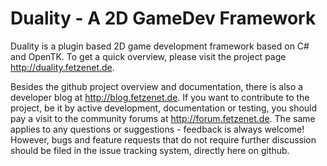 Duality - A 2D GameDev Framework
=======

Duality is a plugin based 2D game development framework based on C# and OpenTK. To get a quick overview, please visit the project page http://duality.fetzenet.de.

Besides the github project overview and documentation, there is also a developer blog at http://blog.fetzenet.de. If you want to contribute to the project, be it by active development, documentation or testing, you should pay a visit to the community forums at http://forum.fetzenet.de. The same applies to any questions or suggestions - feedback is always welcome! However, bugs and feature requests that do not require further discussion should be filed in the issue tracking system, directly here on github.